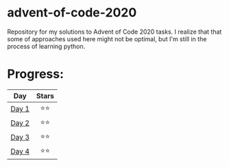 # advent-of-code-2020
Repository for my solutions to Advent of Code 2020 tasks. I realize that that some of approaches used here might not be optimal, but I'm still in the process of learning python.

# Progress:
| Day                                            | Stars |
| -----------------------------------------------|:-----:|
| [Day 1](https://adventofcode.com/2020/day/1)   | ⭐⭐ |
| [Day 2](https://adventofcode.com/2020/day/2)   | ⭐⭐ |
| [Day 3](https://adventofcode.com/2020/day/3)   | ⭐⭐ |
| [Day 4](https://adventofcode.com/2020/day/4)   | ⭐⭐ |
